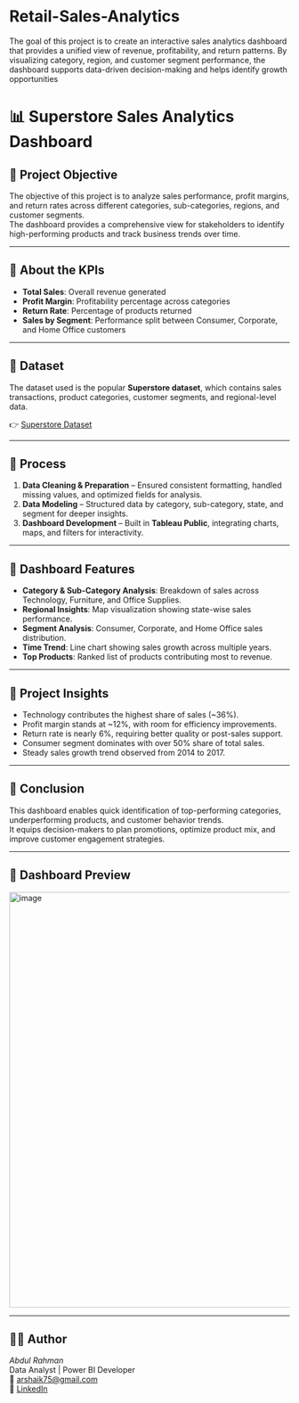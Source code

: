 # Retail-Sales-Analytics
The goal of this project is to create an interactive sales analytics dashboard that provides a unified view of revenue, profitability, and return patterns. By visualizing category, region, and customer segment performance, the dashboard supports data-driven decision-making and helps identify growth opportunities


# 📊 Superstore Sales Analytics Dashboard

## 🔹 Project Objective
The objective of this project is to analyze sales performance, profit margins, and return rates across different categories, sub-categories, regions, and customer segments.  
The dashboard provides a comprehensive view for stakeholders to identify high-performing products and track business trends over time.

---

## 🔹 About the KPIs
- **Total Sales**: Overall revenue generated  
- **Profit Margin**: Profitability percentage across categories  
- **Return Rate**: Percentage of products returned  
- **Sales by Segment**: Performance split between Consumer, Corporate, and Home Office customers  

---

## 🔹 Dataset
The dataset used is the popular **Superstore dataset**, which contains sales transactions, product categories, customer segments, and regional-level data.

👉 [Superstore Dataset](https://github.com/ARshaik0/Retail-Sales-Analytics-/blob/main/sample_-_superstore.xls)

---

## 🔹 Process
1. **Data Cleaning & Preparation** – Ensured consistent formatting, handled missing values, and optimized fields for analysis.  
2. **Data Modeling** – Structured data by category, sub-category, state, and segment for deeper insights.  
3. **Dashboard Development** – Built in **Tableau Public**, integrating charts, maps, and filters for interactivity.  

---

## 🔹 Dashboard Features
- **Category & Sub-Category Analysis**: Breakdown of sales across Technology, Furniture, and Office Supplies.  
- **Regional Insights**: Map visualization showing state-wise sales performance.  
- **Segment Analysis**: Consumer, Corporate, and Home Office sales distribution.  
- **Time Trend**: Line chart showing sales growth across multiple years.  
- **Top Products**: Ranked list of products contributing most to revenue.  

---

## 🔹 Project Insights
- Technology contributes the highest share of sales (~36%).  
- Profit margin stands at ~12%, with room for efficiency improvements.  
- Return rate is nearly 6%, requiring better quality or post-sales support.  
- Consumer segment dominates with over 50% share of total sales.  
- Steady sales growth trend observed from 2014 to 2017.  

---

## 🔹 Conclusion
This dashboard enables quick identification of top-performing categories, underperforming products, and customer behavior trends.  
It equips decision-makers to plan promotions, optimize product mix, and improve customer engagement strategies.

---

## 🔹 Dashboard Preview

<img width="1605" height="746" alt="image" src="https://github.com/user-attachments/assets/502e4b7b-964e-41cd-a5be-56a9aed6d591" />

---
## 👨‍💻 Author
*Abdul Rahman*  
Data Analyst | Power BI Developer  
📧 [arshaik75@gmail.com](mailto:arshaik75@gmail.com)  
🔗 [LinkedIn](https://www.linkedin.com/in/-abdul-rahman)
